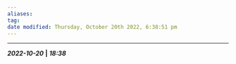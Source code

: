 ```yaml
---
aliases: 
tag: 
date modified: Thursday, October 20th 2022, 6:38:51 pm
---
```


___
***2022-10-20*** **|** ***18:38***
 

